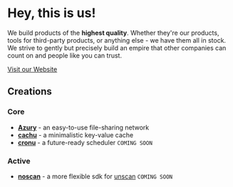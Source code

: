 # Hey, this is us!

We build products of the **highest quality**. Whether they're our products, tools for third-party products, or anything else - we have them all in stock. We strive to gently but precisely build an empire that other companies can count on and people like you can trust.

[Visit our Website](https://azury.dev)

## Creations

### Core

- [**Azury**](https://azury.gg) - an easy-to-use file-sharing network
- [**cachu**](https://github.com/azurystudios/cachu) - a minimalistic key-value cache
- [**cronu**](https://github.com/azurystudios/cronu) - a future-ready scheduler `COMING SOON`

### Active

- [**noscan**](https://github.com/azurystudios/noscan) - a more flexible sdk for [unscan](https://unscan.co) `COMING SOON`
